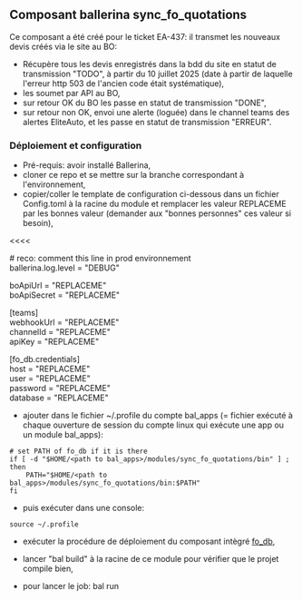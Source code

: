 ## Composant ballerina sync_fo_quotations

Ce composant a été créé pour le ticket EA-437: il transmet les nouveaux devis créés via le site au BO:
* Récupère tous les devis enregistrés dans la bdd du site en statut de transmission "TODO",  à partir du 10 juillet 2025 (date à partir de laquelle l'erreur http 503 de l'ancien code était systématique),
* les soumet par API au BO,
* sur retour OK du BO les passe en statut de transmission "DONE",
* sur retour non OK, envoi une alerte (loguée) dans le channel teams des alertes EliteAuto, et les passe en statut de transmission "ERREUR".


### Déploiement et configuration

* Pré-requis: avoir installé Ballerina,
* cloner ce repo et se mettre sur la branche correspondant à l'environnement,
* copier/coller le template de configuration ci-dessous dans un fichier Config.toml à la racine du module et remplacer les valeur REPLACEME par les bonnes valeur (demander aux "bonnes personnes" ces valeur si besoin),

<<<<

\# reco: comment this line in prod environnement<br>
ballerina.log.level = "DEBUG"

boApiUrl = "REPLACEME"<br>
boApiSecret = "REPLACEME"

[teams]<br>
webhookUrl = "REPLACEME"<br>
channelId = "REPLACEME"<br>
apiKey = "REPLACEME"

[fo_db.credentials]<br>
host = "REPLACEME"<br>
user = "REPLACEME"<br>
password = "REPLACEME"<br>
database = "REPLACEME"

>>>>
* ajouter dans le fichier ~/.profile du compte bal_apps (= fichier exécuté à chaque ouverture de session du compte linux qui exécute une app ou un module bal_apps):
```
# set PATH of fo_db if it is there
if [ -d "$HOME/<path to bal_apps>/modules/sync_fo_quotations/bin" ] ; then
    PATH="$HOME/<path to bal_apps>/modules/sync_fo_quotations/bin:$PATH"
fi
```
* puis exécuter dans une console:
```
source ~/.profile
```
* exécuter la procédure de déploiement du composant intègré [fo_db](../../modules/fo_db/README.md),

* lancer "bal build" à la racine de ce module pour vérifier que le projet compile bien,
* pour lancer le job: bal run



